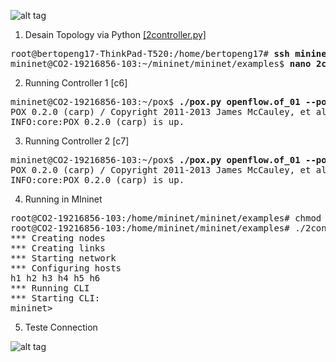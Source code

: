 ![alt tag](https://github.com/syaifulahdan/mininet/blob/master/finalp-ppj/image/Screenshot%20from%202016-05-02%2000:32:10.png)

1.  Desain Topology via Python [[2controller.py]](https://github.com/syaifulahdan/mininet/blob/master/finalp-ppj/2controller.py)
<pre>
root@bertopeng17-ThinkPad-T520:/home/bertopeng17# <b>ssh mininet@192.168.56.103 -p 2222</b>
mininet@CO2-19216856-103:~/mininet/mininet/examples$ <b>nano 2controller.sh</b>
</pre>

2.  Running Controller 1 [c6]
<pre>
mininet@CO2-19216856-103:~/pox$ <b>./pox.py openflow.of_01 --port=6633 forwarding.l2_learning</b>
POX 0.2.0 (carp) / Copyright 2011-2013 James McCauley, et al.
INFO:core:POX 0.2.0 (carp) is up.
</pre>

3. Running Controller 2 [c7]
<pre>
mininet@CO2-19216856-103:~/pox$ <b>./pox.py openflow.of_01 --port=6634 forwarding.l2_learning</b>
POX 0.2.0 (carp) / Copyright 2011-2013 James McCauley, et al.
INFO:core:POX 0.2.0 (carp) is up.
</pre>

4.  Running in MIninet
<pre>
root@CO2-19216856-103:/home/mininet/mininet/examples# chmod +x 2controller.sh
root@CO2-19216856-103:/home/mininet/mininet/examples# ./2controller.sh
*** Creating nodes
*** Creating links
*** Starting network
*** Configuring hosts
h1 h2 h3 h4 h5 h6 
*** Running CLI
*** Starting CLI:
mininet>
</pre>

5.  Teste Connection 

![alt tag](https://github.com/syaifulahdan/mininet/blob/master/finalp-ppj/image/Screenshot%20from%202016-05-02%2000:40:56.png)
